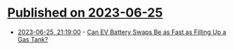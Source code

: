 # [Published on 2023-06-25](index.md)

* [2023-06-25, 21:19:00](https://hardware.slashdot.org/story/23/06/25/2116235/can-ev-battery-swaps-be-as-fast-as-filling-up-a-gas-tank?utm_source=rss1.0mainlinkanon&utm_medium=feed) - [Can EV Battery Swaps Be as Fast as Filling Up a Gas Tank?](https://hardware.slashdot.org/story/23/06/25/2116235/can-ev-battery-swaps-be-as-fast-as-filling-up-a-gas-tank?utm_source=rss1.0mainlinkanon&utm_medium=feed)
